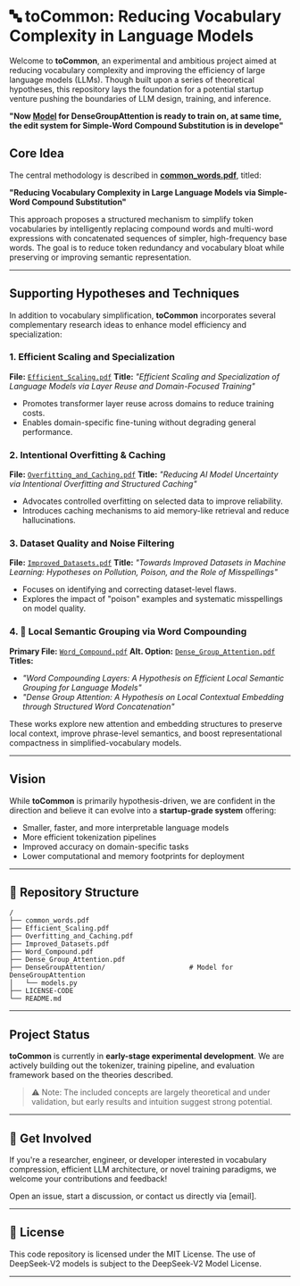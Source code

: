 # 🔤 toCommon: Reducing Vocabulary Complexity in Language Models

Welcome to **toCommon**, an experimental and ambitious project aimed at reducing vocabulary complexity and improving the efficiency of large language models (LLMs). Though built upon a series of theoretical hypotheses, this repository lays the foundation for a potential startup venture pushing the boundaries of LLM design, training, and inference.

**"Now [Model](./DenseGroupAttention/models.py) for DenseGroupAttention is ready to train on, at same time, the edit system for Simple-Word Compound Substitution is in develope"**

## Core Idea

The central methodology is described in [**common\_words.pdf**](./common_words.pdf), titled:

**"Reducing Vocabulary Complexity in Large Language Models via Simple-Word Compound Substitution"**

This approach proposes a structured mechanism to simplify token vocabularies by intelligently replacing compound words and multi-word expressions with concatenated sequences of simpler, high-frequency base words. The goal is to reduce token redundancy and vocabulary bloat while preserving or improving semantic representation.

---

## Supporting Hypotheses and Techniques

In addition to vocabulary simplification, **toCommon** incorporates several complementary research ideas to enhance model efficiency and specialization:

### 1. Efficient Scaling and Specialization

**File:** [`Efficient_Scaling.pdf`](./Efficient_Scaling.pdf)
**Title:** *"Efficient Scaling and Specialization of Language Models via Layer Reuse and Domain-Focused Training"*

* Promotes transformer layer reuse across domains to reduce training costs.
* Enables domain-specific fine-tuning without degrading general performance.

### 2. Intentional Overfitting & Caching

**File:** [`Overfitting_and_Caching.pdf`](./Overfitting_and_Caching.pdf)
**Title:** *"Reducing AI Model Uncertainty via Intentional Overfitting and Structured Caching"*

* Advocates controlled overfitting on selected data to improve reliability.
* Introduces caching mechanisms to aid memory-like retrieval and reduce hallucinations.

### 3. Dataset Quality and Noise Filtering

**File:** [`Improved_Datasets.pdf`](./Improved_Datasets.pdf)
**Title:** *"Towards Improved Datasets in Machine Learning: Hypotheses on Pollution, Poison, and the Role of Misspellings"*

* Focuses on identifying and correcting dataset-level flaws.
* Explores the impact of "poison" examples and systematic misspellings on model quality.

### 4. 🔗 Local Semantic Grouping via Word Compounding

**Primary File:** [`Word_Compound.pdf`](./Word_Compound.pdf)
**Alt. Option:** [`Dense_Group_Attention.pdf`](./Dense_Group_Attention.pdf)
**Titles:**

* *"Word Compounding Layers: A Hypothesis on Efficient Local Semantic Grouping for Language Models"*
* *"Dense Group Attention: A Hypothesis on Local Contextual Embedding through Structured Word Concatenation"*

These works explore new attention and embedding structures to preserve local context, improve phrase-level semantics, and boost representational compactness in simplified-vocabulary models.

---

## Vision

While **toCommon** is primarily hypothesis-driven, we are confident in the direction and believe it can evolve into a **startup-grade system** offering:

* Smaller, faster, and more interpretable language models
* More efficient tokenization pipelines
* Improved accuracy on domain-specific tasks
* Lower computational and memory footprints for deployment

---

## 📂 Repository Structure

```
/
├── common_words.pdf
├── Efficient_Scaling.pdf
├── Overfitting_and_Caching.pdf
├── Improved_Datasets.pdf
├── Word_Compound.pdf
├── Dense_Group_Attention.pdf
├── DenseGroupAttention/                     # Model for DenseGroupAttention
│   └── models.py
├── LICENSE-CODE
└── README.md
```

---

## Project Status

**toCommon** is currently in **early-stage experimental development**.
We are actively building out the tokenizer, training pipeline, and evaluation framework based on the theories described.

> ⚠️ Note: The included concepts are largely theoretical and under validation, but early results and intuition suggest strong potential.

---

## 💬 Get Involved

If you're a researcher, engineer, or developer interested in vocabulary compression, efficient LLM architecture, or novel training paradigms, we welcome your contributions and feedback!

Open an issue, start a discussion, or contact us directly via \[email].

---

## 📄 License

This code repository is licensed under the MIT License. The use of DeepSeek-V2 models is subject to the DeepSeek-V2 Model License.

---
